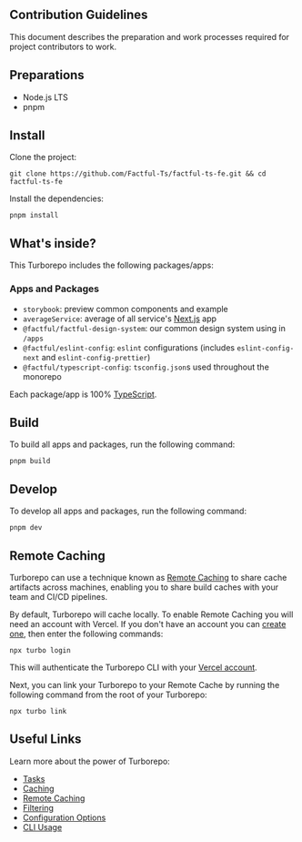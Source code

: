 ## Contribution Guidelines

This document describes the preparation and work processes required for project contributors to work.

## Preparations

- Node.js LTS
- pnpm

## Install

Clone the project:

```shell
git clone https://github.com/Factful-Ts/factful-ts-fe.git && cd factful-ts-fe
```

Install the dependencies:

```shell
pnpm install
```

## What's inside?

This Turborepo includes the following packages/apps:

### Apps and Packages

- `storybook`: preview common components and example
- `averageService`: average of all service's [Next.js](https://nextjs.org/) app
- `@factful/factful-design-system`: our common design system using in `/apps`
- `@factful/eslint-config`: `eslint` configurations (includes `eslint-config-next` and `eslint-config-prettier`)
- `@factful/typescript-config`: `tsconfig.json`s used throughout the monorepo

Each package/app is 100% [TypeScript](https://www.typescriptlang.org/).

## Build

To build all apps and packages, run the following command:

```shell
pnpm build
```

## Develop

To develop all apps and packages, run the following command:

```shell
pnpm dev
```

## Remote Caching

Turborepo can use a technique known as [Remote Caching](https://turbo.build/repo/docs/core-concepts/remote-caching) to share cache artifacts across machines, enabling you to share build caches with your team and CI/CD pipelines.

By default, Turborepo will cache locally. To enable Remote Caching you will need an account with Vercel. If you don't have an account you can [create one](https://vercel.com/signup), then enter the following commands:

```shell
npx turbo login
```

This will authenticate the Turborepo CLI with your [Vercel account](https://vercel.com/docs/concepts/personal-accounts/overview).

Next, you can link your Turborepo to your Remote Cache by running the following command from the root of your Turborepo:

```shell
npx turbo link
```

## Useful Links

Learn more about the power of Turborepo:

- [Tasks](https://turbo.build/repo/docs/core-concepts/monorepos/running-tasks)
- [Caching](https://turbo.build/repo/docs/core-concepts/caching)
- [Remote Caching](https://turbo.build/repo/docs/core-concepts/remote-caching)
- [Filtering](https://turbo.build/repo/docs/core-concepts/monorepos/filtering)
- [Configuration Options](https://turbo.build/repo/docs/reference/configuration)
- [CLI Usage](https://turbo.build/repo/docs/reference/command-line-reference)

